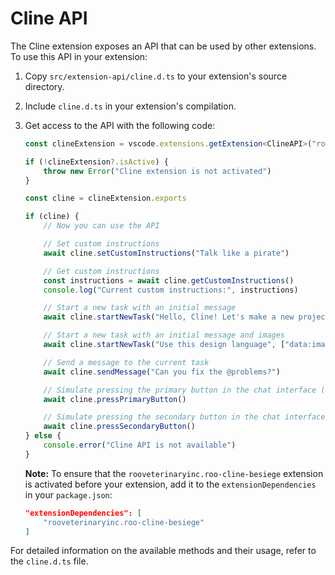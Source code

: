 # Cline API

The Cline extension exposes an API that can be used by other extensions. To use this API in your extension:

1. Copy `src/extension-api/cline.d.ts` to your extension's source directory.
2. Include `cline.d.ts` in your extension's compilation.
3. Get access to the API with the following code:

    ```ts
    const clineExtension = vscode.extensions.getExtension<ClineAPI>("rooveterinaryinc.roo-cline-besiege")

    if (!clineExtension?.isActive) {
    	throw new Error("Cline extension is not activated")
    }

    const cline = clineExtension.exports

    if (cline) {
    	// Now you can use the API

    	// Set custom instructions
    	await cline.setCustomInstructions("Talk like a pirate")

    	// Get custom instructions
    	const instructions = await cline.getCustomInstructions()
    	console.log("Current custom instructions:", instructions)

    	// Start a new task with an initial message
    	await cline.startNewTask("Hello, Cline! Let's make a new project...")

    	// Start a new task with an initial message and images
    	await cline.startNewTask("Use this design language", ["data:image/webp;base64,..."])

    	// Send a message to the current task
    	await cline.sendMessage("Can you fix the @problems?")

    	// Simulate pressing the primary button in the chat interface (e.g. 'Save' or 'Proceed While Running')
    	await cline.pressPrimaryButton()

    	// Simulate pressing the secondary button in the chat interface (e.g. 'Reject')
    	await cline.pressSecondaryButton()
    } else {
    	console.error("Cline API is not available")
    }
    ```

    **Note:** To ensure that the `rooveterinaryinc.roo-cline-besiege` extension is activated before your extension, add it to the `extensionDependencies` in your `package.json`:

    ```json
    "extensionDependencies": [
        "rooveterinaryinc.roo-cline-besiege"
    ]
    ```

For detailed information on the available methods and their usage, refer to the `cline.d.ts` file.
